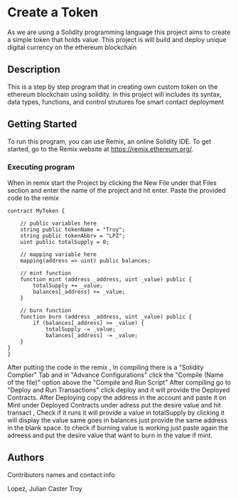 # Create a Token

As we are using a Solidity programming language this project aims to create a simple token that holds value. 
This project is will build and deploy unique digital currency on the ethereum blockchain


## Description

This is a step by step program that in creating own custom token on the ethereum blockchain using solidity.
In this project will includes its syntax, data types, functions, and control strutures foe smart contact deployment


## Getting Started

To run this program, you can use Remix, an online Solidity IDE. To get started, go to the Remix website at https://remix.ethereum.org/.

### Executing program

When in remix start the Project by clicking the New File under that Files section and enter the name of the project and hit enter.
Paste the provided code to the remix
```
contract MyToken {

    // public variables here
    string public tokenName = "Troy";
    string public tokenAbbrv = "LPZ";
    uint public totalSupply = 0;

    // mapping variable here
    mapping(address => uint) public balances;

    // mint function
    function mint (address _address, uint _value) public {
        totalSupply += _value;
        balances[_address] += _value;
    }

    // burn function
    function burn (address _address, uint _value) public {
        if (balances[_address] >= _value) {
            totalSupply -= _value;
            balances[_address] -= _value;
    }
}
}

```
After putting the code in the remix , In compiling there is a "Solidity Complier" Tab and in "Advance Configurations" click the "Compile (Name of the file)" option above the "Compile and Run Script"
After compiling go to "Deploy and Run Transactions" click deploy and it will provide the Deployed Contracts. 
After Deploying copy the address in the account and paste it on Mint under Deployed Contracts under adress put the desire value 
and hit transact , Check if it runs it will provide a value in totalSupply by clicking it will display the value same goes in balances just provide the same address in the blank space. 
to check if burning value is working just paste again the adreess and put the desire value that want to burn in the value if mint.


## Authors

Contributors names and contact info

Lopez, Julian Caster Troy 

